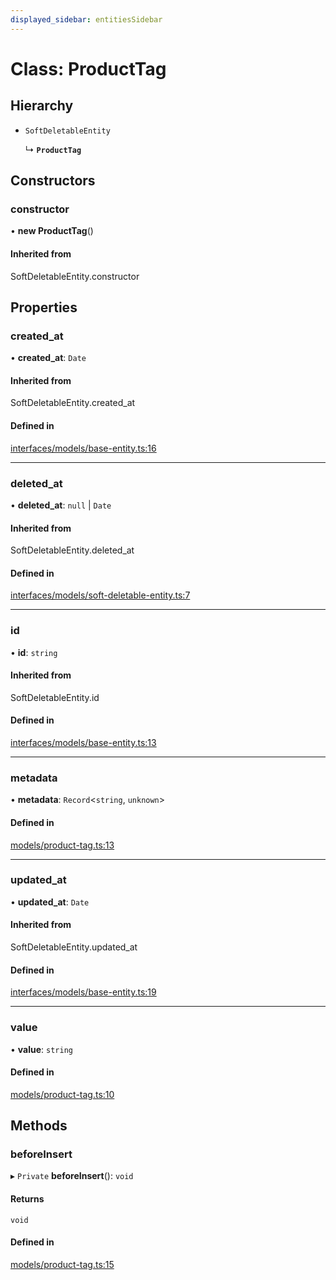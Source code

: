 ```yaml
---
displayed_sidebar: entitiesSidebar
---
```


# Class: ProductTag

## Hierarchy

- `SoftDeletableEntity`

  ↳ **`ProductTag`**

## Constructors

### constructor

• **new ProductTag**()

#### Inherited from

SoftDeletableEntity.constructor

## Properties

### created\_at

• **created\_at**: `Date`

#### Inherited from

SoftDeletableEntity.created\_at

#### Defined in

[interfaces/models/base-entity.ts:16](https://github.com/medusajs/medusa/blob/f7a63f178/packages/medusa/src/interfaces/models/base-entity.ts#L16)

___

### deleted\_at

• **deleted\_at**: ``null`` \| `Date`

#### Inherited from

SoftDeletableEntity.deleted\_at

#### Defined in

[interfaces/models/soft-deletable-entity.ts:7](https://github.com/medusajs/medusa/blob/f7a63f178/packages/medusa/src/interfaces/models/soft-deletable-entity.ts#L7)

___

### id

• **id**: `string`

#### Inherited from

SoftDeletableEntity.id

#### Defined in

[interfaces/models/base-entity.ts:13](https://github.com/medusajs/medusa/blob/f7a63f178/packages/medusa/src/interfaces/models/base-entity.ts#L13)

___

### metadata

• **metadata**: `Record`<`string`, `unknown`\>

#### Defined in

[models/product-tag.ts:13](https://github.com/medusajs/medusa/blob/f7a63f178/packages/medusa/src/models/product-tag.ts#L13)

___

### updated\_at

• **updated\_at**: `Date`

#### Inherited from

SoftDeletableEntity.updated\_at

#### Defined in

[interfaces/models/base-entity.ts:19](https://github.com/medusajs/medusa/blob/f7a63f178/packages/medusa/src/interfaces/models/base-entity.ts#L19)

___

### value

• **value**: `string`

#### Defined in

[models/product-tag.ts:10](https://github.com/medusajs/medusa/blob/f7a63f178/packages/medusa/src/models/product-tag.ts#L10)

## Methods

### beforeInsert

▸ `Private` **beforeInsert**(): `void`

#### Returns

`void`

#### Defined in

[models/product-tag.ts:15](https://github.com/medusajs/medusa/blob/f7a63f178/packages/medusa/src/models/product-tag.ts#L15)
